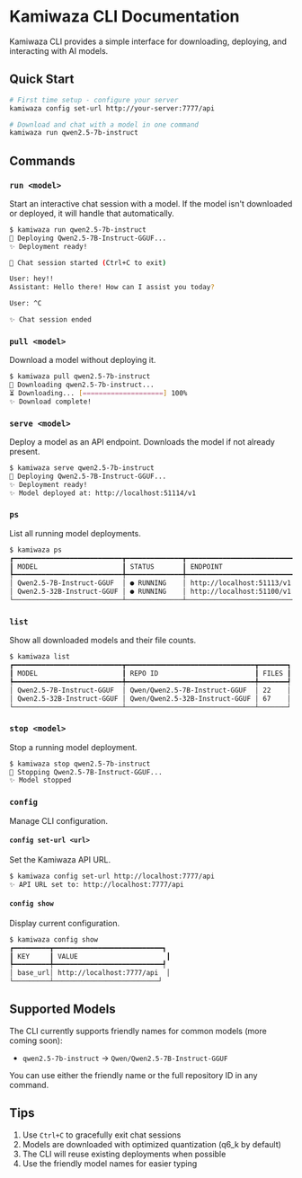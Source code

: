 # Kamiwaza CLI Documentation

Kamiwaza CLI provides a simple interface for downloading, deploying, and interacting with AI models.

## Quick Start

```bash
# First time setup - configure your server
kamiwaza config set-url http://your-server:7777/api

# Download and chat with a model in one command
kamiwaza run qwen2.5-7b-instruct
```

## Commands

### `run <model>`
Start an interactive chat session with a model. If the model isn't downloaded or deployed, it will handle that automatically.

```bash
$ kamiwaza run qwen2.5-7b-instruct
🚀 Deploying Qwen2.5-7B-Instruct-GGUF...
✨ Deployment ready!

🤖 Chat session started (Ctrl+C to exit)

User: hey!!
Assistant: Hello there! How can I assist you today?

User: ^C

✨ Chat session ended
```

### `pull <model>`
Download a model without deploying it.

```bash
$ kamiwaza pull qwen2.5-7b-instruct
🚀 Downloading qwen2.5-7b-instruct...
⏳ Downloading... [====================] 100%
✨ Download complete!
```

### `serve <model>`
Deploy a model as an API endpoint. Downloads the model if not already present.

```bash
$ kamiwaza serve qwen2.5-7b-instruct
🚀 Deploying Qwen2.5-7B-Instruct-GGUF...
✨ Deployment ready!
✨ Model deployed at: http://localhost:51114/v1
```

### `ps`
List all running model deployments.

```bash
$ kamiwaza ps
┏━━━━━━━━━━━━━━━━━━━━━━━━━━━┳━━━━━━━━━━━━━━┳━━━━━━━━━━━━━━━━━━━━━━━━━━━┓
┃ MODEL                     ┃ STATUS       ┃ ENDPOINT                  ┃
┡━━━━━━━━━━━━━━━━━━━━━━━━━━━╇━━━━━━━━━━━━━━╇━━━━━━━━━━━━━━━━━━━━━━━━━━━┩
│ Qwen2.5-7B-Instruct-GGUF  │ ● RUNNING    │ http://localhost:51113/v1 │
│ Qwen2.5-32B-Instruct-GGUF │ ● RUNNING    │ http://localhost:51100/v1 │
└───────────────────────────┴──────────────┴───────────────────────────┘
```

### `list`
Show all downloaded models and their file counts.

```bash
$ kamiwaza list
┏━━━━━━━━━━━━━━━━━━━━━━━━━━━┳━━━━━━━━━━━━━━━━━━━━━━━━━━━━━━━━┳━━━━━━━┓
┃ MODEL                     ┃ REPO ID                        ┃ FILES ┃
┡━━━━━━━━━━━━━━━━━━━━━━━━━━━╇━━━━━━━━━━━━━━━━━━━━━━━━━━━━━━━━╇━━━━━━━┩
│ Qwen2.5-7B-Instruct-GGUF  │ Qwen/Qwen2.5-7B-Instruct-GGUF  │ 22    │
│ Qwen2.5-32B-Instruct-GGUF │ Qwen/Qwen2.5-32B-Instruct-GGUF │ 67    │
└───────────────────────────┴────────────────────────────────┴───────┘
```

### `stop <model>`
Stop a running model deployment.

```bash
$ kamiwaza stop qwen2.5-7b-instruct
🛑 Stopping Qwen2.5-7B-Instruct-GGUF...
✨ Model stopped
```

### `config`
Manage CLI configuration.

#### `config set-url <url>`
Set the Kamiwaza API URL.
```bash
$ kamiwaza config set-url http://localhost:7777/api
✨ API URL set to: http://localhost:7777/api
```

#### `config show`
Display current configuration.
```bash
$ kamiwaza config show
┏━━━━━━━━━┳━━━━━━━━━━━━━━━━━━━━━━━━━━━┓
┃ KEY     ┃ VALUE                      ┃
┡━━━━━━━━━╇━━━━━━━━━━━━━━━━━━━━━━━━━━━┩
│ base_url│ http://localhost:7777/api  │
└─────────┴──────────────────────────┘
```

## Supported Models

The CLI currently supports friendly names for common models (more coming soon):

- `qwen2.5-7b-instruct` → `Qwen/Qwen2.5-7B-Instruct-GGUF`

You can use either the friendly name or the full repository ID in any command.

## Tips

1. Use `Ctrl+C` to gracefully exit chat sessions
2. Models are downloaded with optimized quantization (q6_k by default)
3. The CLI will reuse existing deployments when possible
4. Use the friendly model names for easier typing
